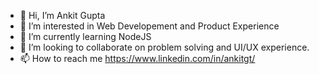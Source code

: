 - 👋 Hi, I’m Ankit Gupta
- 👀 I’m interested in Web Developement and Product Experience
- 🌱 I’m currently learning NodeJS 
- 💞️ I’m looking to collaborate on problem solving and UI/UX experience.
- 📫 How to reach me https://www.linkedin.com/in/ankitgt/

<!---
Ankitakg/Ankitakg is a ✨ special ✨ repository because its `README.md` (this file) appears on your GitHub profile.
You can click the Preview link to take a look at your changes.
--->
